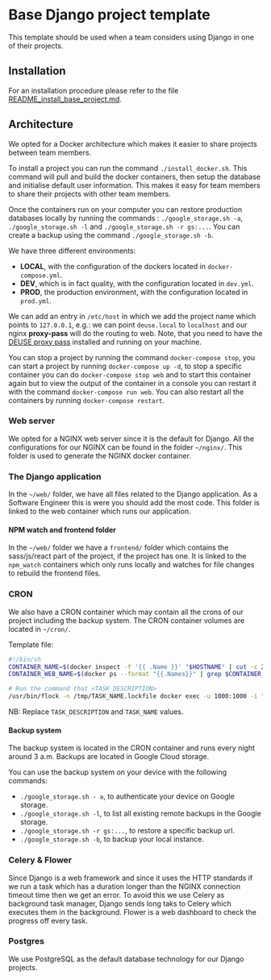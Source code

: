 # Base Django project template

This template should be used when a team considers using Django in one of their projects.

## Installation

For an installation procedure please refer to the file [README_install_base_project.md](README_install_base_project.md).

## Architecture

We opted for a Docker architecture which makes it easier to share projects between team members.

To install a project you can run the command `./install_docker.sh`. This command will pull and build the docker containers, then setup the database and initialise default user information. This makes it easy for team members to share their projects with other team members.

Once the containers run on your computer you can restore production databases locally by running the commands : `./google_storage.sh -a`, `./google_storage.sh -l` and `./google_storage.sh -r gs:...`. You can create a backup using the command `./google_storage.sh -b`.

We have three different environments:
- **LOCAL**, with the configuration of the dockers located in `docker-compose.yml`.
- **DEV**, which is in fact quality, with the configuration located in `dev.yml`.
- **PROD**, the production environment, with the configuration located in `prod.yml`.

We can add an entry in `/etc/host` in which we add the project name which points to `127.0.0.1`, e.g.: we can point `deuse.local` to `localhost` and our nginx **proxy-pass** will do the routing to web. Note, that you need to have the [DEUSE proxy pass](git@bitbucket.org:deusesprl/proxy_pass.git) installed and running on your machine.

You can stop a project by running the command `docker-compose stop`, you can start a project by running `docker-compose up -d`, to stop a specific container you can do `docker-compose stop web` and to start this container again but to view the output of the container in a console you can restart it with the command `docker-compose run web`. You can also restart all the containers by running `docker-compose restart`.

### Web server

We opted for a NGINX web server since it is the default for Django. All the configurations for our NGINX can be found in the folder `~/nginx/`. This folder is used to generate the NGINX docker container.

### The Django application

In the `~/web/` folder, we have all files related to the Django application. As a Software Engineer this is were you should add the most code. This folder is linked to the web container which runs our application.

#### NPM watch and frontend folder

In the `~/web/` folder we have a `frontend/` folder which contains the sass/js/react part of the project, if the project has one. It is linked to the `npm_watch` containers which only runs locally and watches for file changes to rebuild the frontend files.

### CRON

We also have a CRON container which may contain all the crons of our project including the backup system. The CRON container volumes are located in `~/cron/`.

Template file:

```sh
#!/bin/sh
CONTAINER_NAME=$(docker inspect -f '{{ .Name }}' "$HOSTNAME" | cut -c 2- | rev | cut -c 8- | rev)
CONTAINER_WEB_NAME=$(docker ps --format "{{.Names}}" | grep $CONTAINER_NAME | grep $CONTAINER_WEB | head -1)

# Run the command that <TASK_DESCRIPTION>
/usr/bin/flock -n /tmp/TASK_NAME.lockfile docker exec -u 1000:1000 -i "$CONTAINER_WEB_NAME" /usr/local/bin/python manage.py TASK_NAME
```
NB: Replace `TASK_DESCRIPTION` and `TASK_NAME` values.

#### Backup system

The backup system is located in the CRON container and runs every night around 3 a.m. Backups are located in Google Cloud storage.

You can use the backup system on your device with the following commands:
- `./google_storage.sh - a`, to authenticate your device on Google storage.
- `./google_storage.sh -l`, to list all existing remote backups in the Google storage.
- `./google_storage.sh -r gs:...`, to restore a specific backup url.
- `./google_storage.sh -b`, to backup your local instance.

### Celery & Flower

Since Django is a web framework and since it uses the HTTP standards if we run a task which has a duration longer than the NGINX connection timeout time then we get an error. To avoid this we use Celery as background task manager, Django sends long taks to Celery which executes them in the background. Flower is a web dashboard to check the progress off every task.

### Postgres

We use PostgreSQL as the default database technology for our Django projects.
